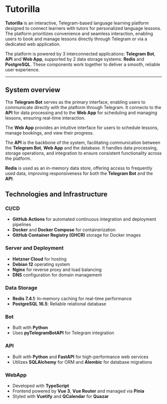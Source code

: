 # Tutorilla

**Tutorilla** is an interactive, Telegram-based language learning platform designed to connect learners with
tutors for personalized language lessons. The platform prioritizes convenience and seamless interaction, enabling users
to book and manage lessons directly through Telegram or via a dedicated web application.

The platform is powered by 3 interconnected applications: **Telegram Bot**, **API** and **Web App**,
supported by 2 data storage systems: **Redis** and **PostgreSQL**.
These components work together to deliver a smooth, reliable user experience.

---

## System overview

The **Telegram Bot** serves as the primary interface, enabling users to communicate directly with the platform through Telegram. It connects to the
**API** for data processing and to the **Web App** for scheduling and managing lessons, ensuring real-time interaction.

The **Web App** provides an intuitive interface for users to schedule lessons, manage bookings, and view their progress.

The **API** is the backbone of the system, facilitating communication between the **Telegram Bot**, **Web App** and the database.
It handles data processing, storage operations, and integration to ensure consistent functionality across the platform.

**Redis** is used as an in-memory data store, offering access to frequently used data, improving responsiveness for both the **Telegram Bot** and the **API**.

## Technologies and Infrastructure

### CI/CD

* **GitHub Actions** for automated continuous integration and deployment pipelines
* **Docker** and **Docker Compose** for containerization
* **GitHub Container Registry (GHCR)** storage for Docker images

### Server and Deployment

* **Hetzner Cloud** for hosting
* **Debian 12** operating system
* **Nginx** for reverse proxy and load balancing
* **DNS** configuration for domain management

### Data Storage

* **Redis 7.4.1**: In-memory caching for real-time performance
* **PostgreSQL 16.5**: Reliable relational database

### Bot

* Built with **Python**
* Uses **pyTelegramBotAPI** for Telegram integration

### API

* Built with **Python** and **FastAPI** for high-performance web services
* Utilizes **SQLAlchemy** for ORM and **Alembic** for database migrations

### WebApp
* Developed with **TypeScript**
* Frontend powered by **Vue 3**, **Vue Router** and managed via **Pinia**
* Styled with **Vuetify** and **QCalendar** for **Quazar**
